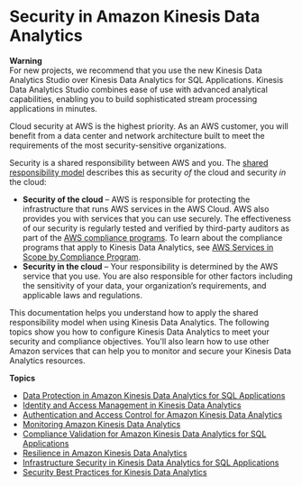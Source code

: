 # Security in Amazon Kinesis Data Analytics<a name="security"></a>

**Warning**  
For new projects, we recommend that you use the new Kinesis Data Analytics Studio over Kinesis Data Analytics for SQL Applications\. Kinesis Data Analytics Studio combines ease of use with advanced analytical capabilities, enabling you to build sophisticated stream processing applications in minutes\.

Cloud security at AWS is the highest priority\. As an AWS customer, you will benefit from a data center and network architecture built to meet the requirements of the most security\-sensitive organizations\.

Security is a shared responsibility between AWS and you\. The [shared responsibility model](https://aws.amazon.com/compliance/shared-responsibility-model/) describes this as security *of* the cloud and security *in* the cloud:
+ **Security of the cloud** – AWS is responsible for protecting the infrastructure that runs AWS services in the AWS Cloud\. AWS also provides you with services that you can use securely\. The effectiveness of our security is regularly tested and verified by third\-party auditors as part of the [AWS compliance programs](https://aws.amazon.com/compliance/programs/)\. To learn about the compliance programs that apply to Kinesis Data Analytics, see [AWS Services in Scope by Compliance Program](https://aws.amazon.com/compliance/services-in-scope/)\.
+ **Security in the cloud** – Your responsibility is determined by the AWS service that you use\. You are also responsible for other factors including the sensitivity of your data, your organization’s requirements, and applicable laws and regulations\. 

This documentation helps you understand how to apply the shared responsibility model when using Kinesis Data Analytics\. The following topics show you how to configure Kinesis Data Analytics to meet your security and compliance objectives\. You'll also learn how to use other Amazon services that can help you to monitor and secure your Kinesis Data Analytics resources\. 

**Topics**
+ [Data Protection in Amazon Kinesis Data Analytics for SQL Applications](data-protection.md)
+ [Identity and Access Management in Kinesis Data Analytics](iam-role.md)
+ [Authentication and Access Control for Amazon Kinesis Data Analytics](authentication-and-access-control.md)
+ [Monitoring Amazon Kinesis Data Analytics](security-monitoring.md)
+ [Compliance Validation for Amazon Kinesis Data Analytics for SQL Applications](akda-java-compliance.md)
+ [Resilience in Amazon Kinesis Data Analytics](disaster-recovery-resiliency.md)
+ [Infrastructure Security in Kinesis Data Analytics for SQL Applications](infrastructure-security.md)
+ [Security Best Practices for Kinesis Data Analytics](security-best-practices.md)
